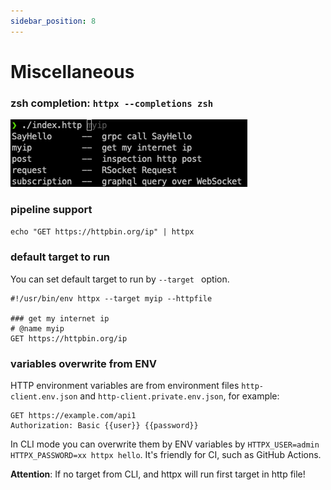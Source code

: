 ```yaml
---
sidebar_position: 8
---
```


# Miscellaneous

### zsh completion: `httpx --completions zsh`

![Shell Completion](../../static/img/shell-completion.png)

### pipeline support

`echo "GET https://httpbin.org/ip" | httpx`

### default target to run

You can set default target to run by `--target ` option.

```
#!/usr/bin/env httpx --target myip --httpfile

### get my internet ip
# @name myip
GET https://httpbin.org/ip
```

### variables overwrite from ENV
HTTP environment variables are from environment files `http-client.env.json` and `http-client.private.env.json`, for example: 

```
GET https://example.com/api1
Authorization: Basic {{user}} {{password}}
```

In CLI mode you can overwrite them by ENV variables by `HTTPX_USER=admin HTTPX_PASSWORD=xx httpx hello`. 
It's friendly for CI, such as GitHub Actions.

**Attention**: If no target from CLI, and httpx will run first target in http file!
